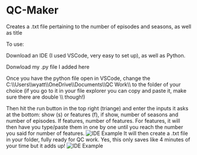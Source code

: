 # QC-Maker
Creates a .txt file pertaining to the number of episodes and seasons, as well as title

To use:

Download an IDE (I used VSCode, very easy to set up), as well as Python.

Donwload my .py file I added here

Once you have the python file open in VSCode, change the C:\\\Users\\\wyatt\\\OneDrive\\\Documents\\\QC Work\\\ to the folder of your choice
(if you go to it in your file explorer you can copy and paste it, make sure there are double \\\ though!)

Then hit the run button in the top right (triange) and enter the inputs it asks at the bottom: show (s) or features (f), if show, number of seasons and number of episodes. If features, number of features. For features, it will then have you type/paste them in one by one until you reach the number you said for number of features.
![IDE Example](https://i.imgur.com/Kz0gZ69.png)
It will then create a .txt file in your folder, fully ready for QC work. Yes, this only saves like 4 minutes of your time but it adds up!
![IDE Example](https://i.imgur.com/TinEid7.png)
